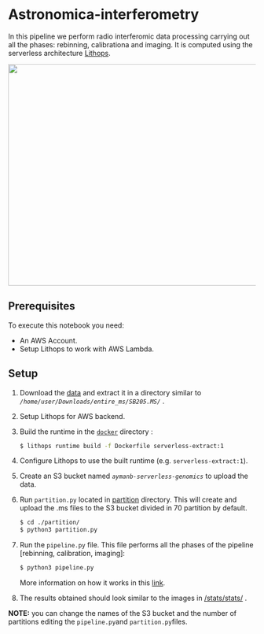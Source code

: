 # Astronomica-interferometry
In this pipeline we perform radio interferomic data processing carrying out all the phases: rebinning, calibrationa and imaging. It is computed using the serverless architecture [Lithops](https://github.com/lithops-cloud/lithops).

<img src="https://github.com/iAmJK44/serverless_benchmarks/assets/97289591/321e8834-e178-462e-a6a8-956de05c8d3a"  width="900" height="450">

## Prerequisites
To execute this notebook you need:
   - An AWS Account.
   - Setup Lithops to work with AWS Lambda.

## Setup

1. Download the [data](https://trace.ncbi.nlm.nih.gov/Traces/?view=run_browser&acc=SRR934415&display=data-access)  and extract it in a directory similar to *`/home/user/Downloads/entire_ms/SB205.MS/`* .

2. Setup Lithops for AWS backend.

3. Build the runtime in the [`docker`](docker/) directory :

   ```bash
   $ lithops runtime build -f Dockerfile serverless-extract:1
   ```
4. Configure Lithops to use the built runtime (e.g. `serverless-extract:1`). 

5. Create an S3 bucket named *`aymanb-serverless-genomics`* to upload the data.

6. Run `partition.py` located in [partition](partition/) directory. This will create and upload the .ms files to the S3 bucket divided in 70 partition by default.

   ```bash
   $ cd ./partition/
   $ python3 partition.py
   ```

7. Run the `pipeline.py` file. This file performs all the phases of the pipeline [rebinning, calibration, imaging]:
   ```bash
   $ python3 pipeline.py
   ```
   More information on how it works in this [link](https://share.obspm.fr/s/ezBfciEfmSs7Tqd?dir=undefined&path=%2F&openfile=19186544).

8. The results obtained should look similar to the images in [/stats/stats/](stats/stats/) .

**NOTE:**  you can change the names of the S3 bucket and the number of partitions editing the `pipeline.py`and `partition.py`files.
